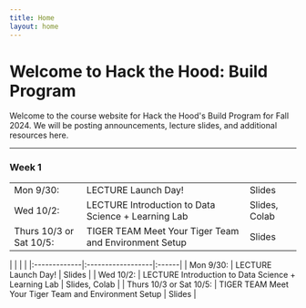 ```yaml
---
title: Home
layout: home
---
```


# Welcome to Hack the Hood: Build Program
Welcome to the course website for Hack the Hood's Build Program for Fall 2024. We will be posting announcements, lecture slides, and additional resources here.

---

### Week 1
<table>
  <tr>
    <td>Mon 9/30:</td>
    <td><span class="label label-green">LECTURE</span> Launch Day!</td>
    <td>Slides</td>
  </tr>
  <tr>
    <td>Wed 10/2:</td>
    <td><span class="label label-green">LECTURE</span> Introduction to Data Science + Learning Lab</td>
    <td>Slides, Colab</td>
  </tr>
  <tr>
    <td>Thurs 10/3 or Sat 10/5:</td>
    <td><span class="label label-yellow">TIGER TEAM</span> Meet Your Tiger Team and Environment Setup</td>
    <td>Slides</td>
  </tr>
</table>
|              |                   |       |
|:-------------|:------------------|:------|
| Mon 9/30:          | <span class="label label-green">LECTURE</span> Launch Day! | Slides  |
| Wed 10/2:          | <span class="label label-green">LECTURE</span> Introduction to Data Science + Learning Lab | Slides, Colab  |
| Thurs 10/3 or Sat 10/5: | <span class="label label-yellow">TIGER TEAM</span> Meet Your Tiger Team and Environment Setup | Slides  |

